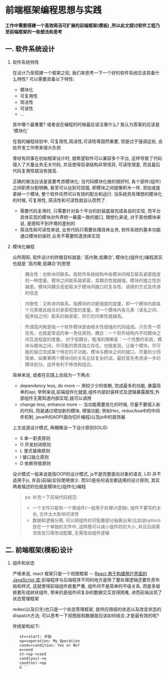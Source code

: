 # 前端框架编程思想与实践  

#### 工作中需要搭建一个高效简洁可扩展的前端框架(模板) ,所以此文探讨软件工程乃至前端框架的一些想法和思考

## 一. 软件系统设计

1. 软件系统特性

    在设计乃至搭建一个框架之前, 我们来思考一下一个好的软件系统应该具备什么特性? 可以需要具备以下特性:

    * 模块化
    * 可复用性
    * 简洁性
    * 可读性
    * ...

    其中哪个最重要? 或者说在编程的时候最应该注重什么? 我认为答案的应该是 '模块化'

    在我的编程经验中, 可复用性,简洁性,可读性等固然重要, 但是过于强调这些, 会给开发工作带来很大负担
    
    曾经有同事在初始框架设计时, 就希望软件可以兼容多个平台, 这样导致了代码侵入了大量业务无关代码, 并且使得目录结构非常怪异, 可读性很差, 而且最后代码复用性斌没有提高.

    正确的做法应该是首要考虑模块化; 当代码模块化做的很好时, 各个部件(组件)之间职责分配明确, 甚至可以达到可拔插, 即模块之间就像积木一样, 添加或是拿掉一个模块, 整个软件任然可以有效的配合和运行. 当系统具有理想的模块化的时候, 可复用性, 简洁性和可读性就自认而然了. 
    
    * 需要代码复用时, 只需要针对各个平台的封装底层完成各自的实现, 而平台具体实现的模块对外界统一暴露一致的接口, 理想化来说, 对于其他模块来说, 是感知不到环境的差别的
    *  简洁性和可读性来说, 业务代码只需要处理具体业务, 软件系统的基本功能通过模块封装好,业务不需要知道具体实现


2. 模块化编程

    众所周知, 软件设计的终极目标就是: '高内聚,低耦合', 模块化(组件化)编程其实也就是 '高内聚,低耦合'的思想

    > 耦合性：也称块间联系。指软件系统结构中各模块间相互联系紧密程度的一种度量。模块之间联系越紧密，其耦合性就越强，模块的独立性则越差。模块间耦合高低取决于模块间接口的复杂性、调用的方式及传递的信息
    
    >内聚性：又称块内联系。指模块的功能强度的度量，即一个模块内部各个元素彼此结合的紧密程度的度量。若一个模块内各元素（语名之间、程序段之间）联系的越紧密，则它的内聚性就越高。

    >所谓高内聚是指一个软件模块是由相关性很强的代码组成，只负责一项任务，也就是常说的单一责任原则。耦合：一个软件结构内不同模块之间互连程度的度量。
    >对于低耦合，粗浅的理解是：一个完整的系统，模块与模块之间，尽可能的使其独立存在。也就是说，让每个模块，尽可能的独立完成某个特定的子功能。模块与模块之间的接口，尽量的少而简单。如果某两个模块间的关系比较复杂的话，最好首先考虑进一步的模块划分。这样有利于修改和组合。

    简单来说, 或者在实践上总结为一下两点:

    * dependency less, do more -- 用较少少的依赖, 完成最多的功能, 暴露简单的api; 举例来说,前端组件化就是,组件内部封装样式及逻辑暴露属性,外部组件无需知道内部实现,就可以调用
    * change less, enhance more -- 当功能需要变化的时候, 尽量不要侵入新的代码, 而是通过增加新的模块, 增强功能; 例如Hoc, redux/koa中的中间件机制, java中的AOP(面向切片编程)以及js中的装饰器

    上文说道设计模式, 再概略谈一下设计原则SOLID:
    
    * S 单一职责原则
    * O 开发封闭原则
    * L 里式替换原则
    * I 接口独立原则
    * D 依赖导致原则

    设计模式一般来说是指OOP的设计模式, js不是完整面向对象的语言, LID 并不适用于js, 并且(前端)实际使用很少. 而SO是任何语言都适用的设计原则, 其实两者描述的也就是模块化(组件化)编程

    > ps: 补充一下前端代码规范:
    > *  一个文件只能有一个类组件(一般用于处理UI逻辑); 组件不要写的太长, 文件太大影响可读性
    > * 数据和逻辑分离; 可以把组件的可配置部分抽离出来(比如说option)放在一个单独的文件中, 这样既可以减小组件的的大小, 并且后续需求改变只需改动配置, 无需改动组件逻辑

## 二. 前端框架(模板)设计

1. 组件和状态

    严格来说, react 框架只是一个视图框架 -- [React 用于构建用户界面的 JavaScript 库](https://react.docschina.org/);前端程序与后端程序不同的地方是除了要处理逻辑还要负责布局和样式, 这就使得前端组件嵌套严重, 组件间不是简单的平级关系, 而是多层嵌套形成树状组件, 带来的是组件间复杂的数据交互变得困难, 进而前端出现了状态管理框架
    
     redex(以及衍生)也只是一个状态管理框架, 提供应用级的状态以及改变状态的dispatch方法; 可以思考一下视图层和数据层应该如何结合,才是最有效的呢?

     传统架构如下:

     ```flow
        st=>start: 开始
        op=>operation: My Operation
        cond=>condition: Yes or No?
        e=>end
        st->op->cond
        cond(yes)->e
        cond(no)->op
        &```






